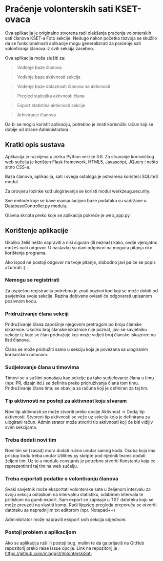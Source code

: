 # Praćenje volonterskih sati KSET-ovaca
Ova aplikacija je originalno stvorena radi olakšanja praćenja volonterskih sati članova KSET-a Foto sekcije.
Nedugo nakon početka razvoja se skužilo da se funkcionalnosti aplikacije mogu generalizirati za praćenje sati
volontiranja članova iz svih sekcija zasebno.

Ova aplikacija može služiti za:
>Vođenje baze članova

>Vođenje baze aktivnosti sekcija

>Vođenje baze dolaznosti članova na aktivnosti

>Pregled statistika aktivnosti člana

>Export statistika aktivnosti sekcije

>Arhiviranje članova

Da bi se moglo koristit aplikaciju, potrebno je imati korisnički račun koji se dobije od strane Administratora.

## Kratki opis sustava
Aplikacija je razvijena u jeziku Python verzije 3.6. Za stvaranje korisničkog web sučelja je korišten 
Flask framework, HTML5, Javascript, JQuery i nešto sitno CSS-a.

Baza članova, aplikacija, sati i svega ostaloga je ostvarena koristeći SQLite3 modul.

Za provjeru lozinke kod ulogiravanja se koristi modul werkzeug.security.

Sve metode koje se bave manipulacijom baze podataka su sadržane u DatabaseController.py modulu.

Glavna skripta preko koje se aplikacija pokreće je web_app.py

## Korištenje aplikacije

Ukoliko želiš nešto napraviti a nisi siguran (ili neznaš) kako, ovdje vjerojatno možeš naći odgovor.
U nastavku su dani odgovori na moguća pitanja oko korištenja programa.

Ako ispod ne postoji odgovor na tvoje pitanje, slobodno javi pa će se popis ažurirati :) .

### Nemogu se registrirati
Za uspješnu registraciju potrebno je znati pozivni kod koji se može dobiti od savjetnika svoje sekcije.
Razina dobivene ovlasti će odgovarati upisanom pozivnom kodu.

### Pridruživanje člana sekciji
Pridruživanje člana započinje njegovom pretragom po broju članske iskaznice.
Ukoliko broj članske iskaznice nije poznat, javi se savjetniku sekcije iz koje se član pridružuje koji 
može vidjeti broj članske iskaznice na listi članova.

Člana se može pridružiti samo u sekciju koja je povezana sa ulogiranim korisničkim računom.

### Sudjelovanje člana u timovima
Timovi se u suštini ponašaju kao sekcije pa tako sudjelovanje člana u timu (npr. PR, dizajn itd.) 
se definira preko pridruživanja člana tom timu. Pridruživanje člana timu se obavlja sa računa koji je 
definiran za taj tim.

### Tip aktivnosti ne postoji za aktivnost koju stvaram
Novi tip aktivnosti se može stvoriti preko opcije Aktivnost -> Dodaj tip aktivnosti.
Stvoreni tip aktivnosti se veže uz sekciju koja je definirana za ulogirani račun.
Administrator može stvoriti tip aktivnosti koji će biti vidljiv svim sekcijama.

### Treba dodati novi tim
Novi tim se (zasad) mora dodati ručno unutar samog koda. 
Osoba koja ima pristup kodu treba unutar Utilities.py skripte pod riječnik teams dodati željeni tim. 
Uz to u modulu constants je potrebno stvoriti Konstantu koja će reprezentirati taj tim na web sučelju.

### Treba exportati podatke o volontiranju članova
Svaki savjetnik može eksportati volonterske sate u željenom intervalu za svoju sekciju odlaskom na 
intervalnu statistiku, odabirom intervala te pritiskom na gumb export. 
Sam export se zapisuje u TXT datoteku koju se može preuzeti na vlastiti komp.
Radi lijepšeg pregleda preporuča se otvoriti datoteku sa naprednijim txt editorom (npr. Notepad++)

Administrator može napraviti eksport svih sekcija odjednom.

### Postoji problem s aplikacijom
Ako se aplikacija ruši ili postoji bug, molim te da ga prijaviš na GitHub repozitorij preko raise Issue opcije.
Link na repozitorij je : https://github.com/mlaggi0/VolonterskiSati

